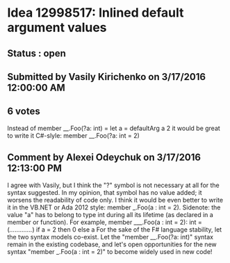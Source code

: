 # Idea 12998517: Inlined default argument values #

## Status : open

## Submitted by Vasily Kirichenko on 3/17/2016 12:00:00 AM

## 6 votes

Instead of
member __.Foo(?a: int) =
let a = defaultArg a 2
it would be great to write it C#-slyle:
member __.Foo(?a: int = 2)


## Comment by Alexei Odeychuk on 3/17/2016 12:13:00 PM

I agree with Vasily, but I think the "?" symbol is not necessary at all for the syntax suggested. In my opinion, that symbol has no value added; it worsens the readability of code only.
I think it would be even better to write it in the VB.NET or Ada 2012 style:
member _.Foo(a : int = 2).
Sidenote: the value "a" has to belong to type int during all its lifetime (as declared in a member or function).
For example,
member ___.Foo(a : int = 2): int =
(*…….……*) if a = 2 then 0 else a
For the sake of the F# language stability, let the two syntax models co-exist. Let the "member __.Foo(?a: int)" syntax remain in the existing codebase, and let's open opportunities for the new syntax "member _.Foo(a : int = 2)" to become widely used in new code!
